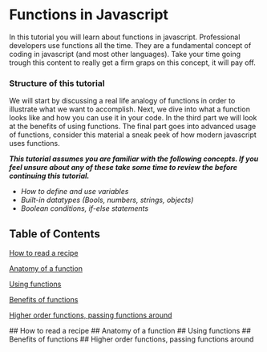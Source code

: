 # Functions in Javascript

In this tutorial you will learn about functions in javascript. Professional developers use functions all the time. They are a fundamental concept of coding in javascript (and most other languages). Take your time going trough this content to really get a firm graps on this concept, it will pay off.

### Structure of this tutorial
We will start by discussing a real life analogy of functions in order to illustrate what we want to accomplish. Next, we dive into what a function looks like and how you can use it in your code. In the third part we will look at the benefits of using functions. The final part goes into advanced usage of functions, consider this material a sneak peek of how modern javascript uses functions.

_**This tutorial assumes you are familiar with the following concepts. If you feel unsure about any of these take some time to review the before continuing this tutorial.**_

- _How to define and use variables_
- _Built-in datatypes (Bools, numbers, strings, objects)_
- _Boolean conditions, if-else statements_

## Table of Contents  
[How to read a recipe](#recipe)  

[Anatomy of a function](#anatomy)

[Using functions](#using)

[Benefits of functions](#benefits)

[Higher order functions, passing functions around](#passing)

<a name="recipe"/>
## How to read a recipe

<a name="anatomy"/>
## Anatomy of a function

<a name="using"/>
## Using functions

<a name="benefits"/>
## Benefits of functions

<a name="passing"/>
## Higher order functions, passing functions around 
